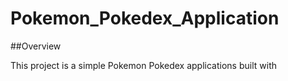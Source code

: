 # Pokemon_Pokedex_Application

##Overview

This project is a simple Pokemon Pokedex applications built with
